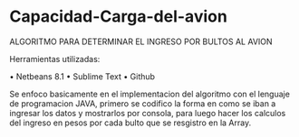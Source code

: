 # Capacidad-Carga-del-avion

ALGORITMO PARA DETERMINAR EL INGRESO POR BULTOS AL AVION

Herramientas utilizadas:

•	Netbeans 8.1
•	Sublime Text
•	Github

Se enfoco basicamente en el implementacion del algoritmo con el lenguaje de programacion JAVA, primero se codifico la forma en como se iban a ingresar los datos 
y mostrarlos por consola, para luego hacer los calculos del ingreso en pesos por cada bulto que se resgistro en la Array.
